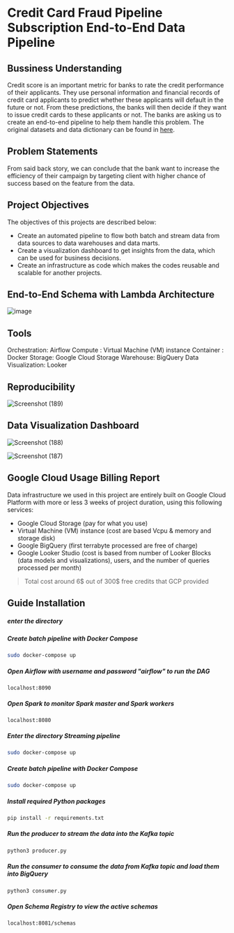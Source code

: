 # Credit Card Fraud Pipeline Subscription End-to-End Data Pipeline

## Bussiness Understanding

Credit score is an important metric for banks to rate the credit performance of their applicants. 
They use personal information and financial records of credit card applicants to predict whether these applicants will default in the future or not. 
From these predictions, the banks will then decide if they want to issue credit cards to these applicants or not. 
The banks are asking us to create an end-to-end pipeline to help them handle this problem. 
The original datasets and data dictionary can be found in [here](https://www.kaggle.com/datasets/rikdifos/credit-card-approval-prediction).

## Problem Statements

From said back story, we can conclude that the bank want to increase the efficiency of their campaign by targeting client with higher chance of success based on the feature from the data.

## Project Objectives
The objectives of this projects are described below:
- Create an automated pipeline to flow both batch and stream data from data sources to data warehouses and data marts.
- Create a visualization dashboard to get insights from the data, which can be used for business decisions.
- Create an infrastructure as code which makes the codes reusable and scalable for another projects.

## End-to-End Schema with Lambda Architecture
![image](https://user-images.githubusercontent.com/108534539/230115233-4fb03230-53f4-4e25-a70d-11cbd7beb4c8.png)

## Tools

Orchestration: Airflow
Compute : Virtual Machine (VM) instance
Container : Docker
Storage: Google Cloud Storage
Warehouse: BigQuery
Data Visualization: Looker

## Reproducibility
![Screenshot (189)](https://user-images.githubusercontent.com/108534539/230118957-612b63c8-4edd-4aaa-9700-92b439ff870a.png)

## Data Visualization Dashboard
![Screenshot (188)](https://user-images.githubusercontent.com/108534539/230117610-c579e654-8bf5-487b-be4f-f0354212f220.png)

![Screenshot (187)](https://user-images.githubusercontent.com/108534539/230117643-9577559c-ac6d-4e47-8dcf-4af817646479.png)


## Google Cloud Usage Billing Report
Data infrastructure we used in this project are entirely built on Google Cloud Platform with more or less 3 weeks of project duration, 
using this following services:
- Google Cloud Storage (pay for what you use)
- Virtual Machine (VM) instance (cost are based Vcpu & memory and storage disk)
- Google BigQuery (first terrabyte processed are free of charge)
- Google Looker Studio (cost is based from number of Looker Blocks (data models and visualizations), users, and the number of queries processed per month)
> Total cost around 6$ out of 300$ free credits that GCP provided

## Guide Installation

##### enter the directory

##### Create batch pipeline with Docker Compose
```bash
sudo docker-compose up
```

##### Open Airflow with username and password "airflow" to run the DAG
```
localhost:8090
```

##### Open Spark to monitor Spark master and Spark workers
```
localhost:8080
```

##### Enter the directory Streaming pipeline
```bash
sudo docker-compose up
```

##### Create batch pipeline with Docker Compose
```bash
sudo docker-compose up
```

##### Install required Python packages
```bash
pip install -r requirements.txt
```

##### Run the producer to stream the data into the Kafka topic
```bash
python3 producer.py
```

##### Run the consumer to consume the data from Kafka topic and load them into BigQuery
```bash
python3 consumer.py
```

##### Open Schema Registry to view the active schemas
```
localhost:8081/schemas
```

